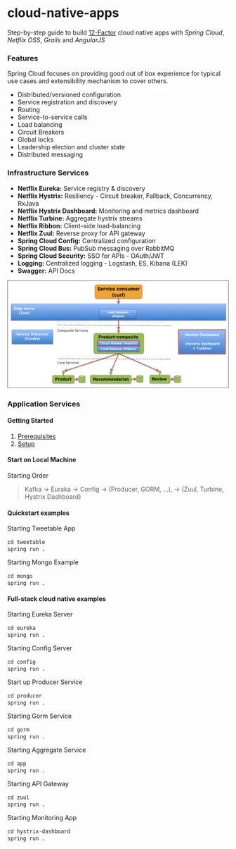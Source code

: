 cloud-native-apps
=================

Step-by-step guide to build [12-Factor](http://12factor.net/) cloud native apps with *Spring Cloud*, *Netflix OSS*, 
*Grails* and *AngularJS*

### Features
Spring Cloud focuses on providing good out of box experience for typical use cases and extensibility mechanism to cover others.

* Distributed/versioned configuration
* Service registration and discovery
* Routing
* Service-to-service calls
* Load balancing
* Circuit Breakers
* Global locks
* Leadership election and cluster state
* Distributed messaging

### Infrastructure Services 

* **Netflix Eureka:** Service registry & discovery
* **Netflix Hystrix:** Resiliency - Circuit breaker, Fallback, Concurrency, RxJava 
* **Netflix Hystrix Dashboard:** Monitoring and metrics dashboard
* **Netflix Turbine:** Aggregate hystrix streams
* **Netflix Ribbon:** Client-side load-balancing
* **Netflix Zuul:** Reverse proxy for API gateway
* **Spring Cloud Config:** Centralized configuration
* **Spring Cloud Bus:** PubSub messaging over RabbitMQ
* **Spring Cloud Security:** SSO for APIs - OAuth/JWT  
* **Logging:** Centralized logging - Logstash, ES, Kibana (LEK)
* **Swagger:** API Docs 


![](./presentation/images/system-landscape.png)
### Application Services 

#### Getting Started
1. [Prerequisites](./Prerequisites.md)
2. [Setup](./Setup.md)


#### Start on Local Machine

Starting  Order
> Kafka -> Euraka -> Config -> (Producer, GORM, ...), -> (Zuul,  Turbine, Hystrix Dashboard)

#### Quickstart examples 

Starting Tweetable App
```
cd tweetable
spring run .
```

Starting Mongo Example
```
cd mongo
spring run .
```

#### Full-stack cloud native examples 

Starting Eureka Server
```
cd eureka
spring run .
```

Starting Config Server
```
cd config
spring run .
```

Start up Producer Service
```
cd producer
spring run .
```

Starting Gorm Service
```
cd gorm
spring run .
```

Starting Aggregate Service
```
cd app
spring run .
```

Starting API Gateway
```
cd zuul
spring run .
```

Starting Monitoring App
```
cd hystrix-dashboard
spring run .
```
